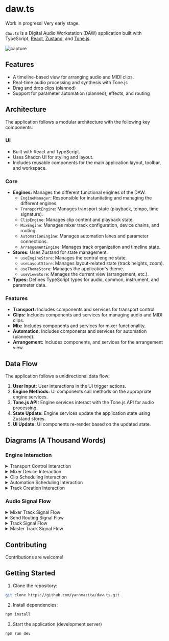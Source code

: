 # daw.ts

Work in progress! Very early stage.

`daw.ts` is a Digital Audio Workstation (DAW) application built with TypeScript, [React](https://react.dev/), [Zustand](https://github.com/pmndrs/zustand), and [Tone.js](https://tonejs.github.io/). 

![capture](https://github.com/user-attachments/assets/33bc290b-5492-4704-993b-ba4edaf85193)


## Features

- A timeline-based view for arranging audio and MIDI clips.
- Real-time audio processing and synthesis with Tone.js
- Drag and drop clips (planned)
- Support for parameter automation (planned), effects, and routing

## Architecture

The application follows a modular architecture with the following key components:

### UI

- Built with React and TypeScript.
- Uses Shadcn UI for styling and layout.
- Includes reusable components for the main application layout, toolbar, and workspace.

### Core

- **Engines:** Manages the different functional engines of the DAW.
  - `EngineManager`: Responsible for instantiating and managing the different engines.
  - `TransportEngine`: Manages transport state (playback, tempo, time signature).
  - `ClipEngine`: Manages clip content and playback state.
  - `MixEngine`: Manages mixer track configuration, device chains, and routing.
  - `AutomationEngine`: Manages automation lanes and parameter connections.
  - `ArrangementEngine`: Manages track organization and timeline state.
- **Stores:** Uses Zustand for state management.
  - `useEngineStore`: Manages the central engine state.
  - `useLayoutStore`: Manages layout-related state (track heights, zoom).
  - `useThemeStore`: Manages the application's theme.
  - `useViewStore`: Manages the current view (arrangement, etc.).
- **Types:** Defines TypeScript types for audio, common, instrument, and parameter data.

### Features

- **Transport:** Includes components and services for transport control.
- **Clips:** Includes components and services for managing audio and MIDI clips.
- **Mix:** Includes components and services for mixer functionality.
- **Automation:** Includes components and services for automation (planned).
- **Arrangement:** Includes components, and services for the arrangement view.

## Data Flow

The application follows a unidirectional data flow:

1.  **User Input:** User interactions in the UI trigger actions.
2.  **Engine Methods:** UI components call methods on the appropriate engine services.
3.  **Tone.js API:** Engine services interact with the Tone.js API for audio processing.
4.  **State Update:** Engine services update the application state using Zustand stores.
5.  **UI Update:** UI components re-render based on the updated state.

## Diagrams (A Thousand Words)

### Engine Interaction

<details>
    <summary>
    Transport Control Interaction
    </summary>

```mermaid
sequenceDiagram
    participant UI
    participant TransportEngine

    UI->>TransportEngine: play()
    TransportEngine->>Tone.js: start()
    TransportEngine-->>UI: isPlaying = true

    UI->>TransportEngine: pause()
    TransportEngine->>Tone.js: pause()
    TransportEngine-->>UI: isPlaying = false

    UI->>TransportEngine: stop()
    TransportEngine->>Tone.js: stop()
    TransportEngine-->>UI: isPlaying = false, isRecording = false

    UI->>TransportEngine: setTempo(tempo)
    TransportEngine->>Tone.js: setBpm(tempo)
    TransportEngine-->>UI: tempo
```

</details>

<details>
    <summary>
    Mixer Device Interaction
    </summary>

```mermaid
sequenceDiagram
    participant UI
    participant MixEngine

    UI->>MixEngine: addDevice(trackId, deviceType)
    MixEngine->>Tone.js: createEffectNode(deviceType)
    MixEngine-->>UI: deviceId

    UI->>MixEngine: updateDevice(trackId, deviceId, updates)
    MixEngine->>Tone.js: updateNode(updates)
    MixEngine-->>UI: updated device
```

</details>

<details>
    <summary>
    Clip Scheduling Interaction
    </summary>

```mermaid
sequenceDiagram
    participant UI
    participant ArrangementEngine
    participant ClipEngine

    UI->>ArrangementEngine: addClip(contentId, startTime)
    ArrangementEngine->>ClipEngine: scheduleClip(clip)
    ClipEngine->>Tone.js: start(time)
    ClipEngine-->>ArrangementEngine: clipId
    ArrangementEngine-->>UI: clipId
```

</details>

<details>
    <summary>
    Automation Scheduling Interaction
    </summary>

```mermaid
sequenceDiagram
    participant UI
    participant ArrangementEngine
    participant AutomationEngine

    UI->>AutomationEngine: createLane(targetType, targetId, parameterId)
    UI->>AutomationEngine: addPoint(laneId, time, value)
    UI->>ArrangementEngine: scheduleLane(laneId)
    ArrangementEngine->>AutomationEngine: scheduleLane(laneId)
    AutomationEngine->>Tone.js: schedule(time, value)
    AutomationEngine-->>ArrangementEngine: laneId
    ArrangementEngine-->>UI: laneId
```

</details>

<details>
    <summary>
    Track Creation Interaction
    </summary>

```mermaid
sequenceDiagram
    participant UI
    participant ArrangementEngine
    participant MixEngine

    UI->>ArrangementEngine: createTrack(type, name)
    ArrangementEngine->>MixEngine: createSend(trackId, masterId)
    MixEngine-->>ArrangementEngine: sendId
    ArrangementEngine-->>UI: trackId
```

</details>

### Audio Signal Flow

<details>
    <summary>
    Mixer Track Signal Flow
    </summary>

```mermaid
graph LR
    A[Input Gain] --> B(Pre-Fader Devices);
    B --> C(Channel Strip);
    C --> D(Post-Fader Devices);
    D --> E[Meter];
    E --> F[Output];
    style A fill:#ccf,stroke:#333,stroke-width:2px
    style B fill:#eee,stroke:#333,stroke-width:1px
    style C fill:#eee,stroke:#333,stroke-width:1px
    style D fill:#eee,stroke:#333,stroke-width:1px
    style E fill:#eee,stroke:#333,stroke-width:1px
```

</details>

<details>
    <summary>
    Send Routing Signal Flow
    </summary>

```mermaid
graph LR
    A[Source Track Input] --> B{Pre-Fader Send};
    A --> C[Source Track Channel];
    C --> D{Post-Fader Send};
    B --> E[Send Gain];
    D --> E;
    E --> F[Return Track Input];
    style A fill:#ccf,stroke:#333,stroke-width:2px
    style C fill:#ccf,stroke:#333,stroke-width:2px
    style B fill:#eee,stroke:#333,stroke-width:1px
    style D fill:#eee,stroke:#333,stroke-width:1px
    style E fill:#eee,stroke:#333,stroke-width:1px
    style F fill:#eee,stroke:#333,stroke-width:1px
```

</details>

<details>
    <summary>
    Track Signal Flow
    </summary>

```mermaid
    graph LR
        A[Track Input] --> B(Panner);
        B --> C(Channel Strip);
        C --> D[Meter];
        style A fill:#ccf,stroke:#333,stroke-width:2px
        style B fill:#eee,stroke:#333,stroke-width:1px
        style C fill:#eee,stroke:#333,stroke-width:1px
        style D fill:#eee,stroke:#333,stroke-width:1px
```

</details>

<details>
    <summary>
    Master Track Signal Flow
    </summary>

```mermaid
    graph LR
        A[Master Track Input] --> B(Pre-Fader Devices);
        B --> C(Channel Strip);
        C --> D(Post-Fader Devices);
        D --> E[Meter];
        E --> F[Destination];
        style A fill:#ccf,stroke:#333,stroke-width:2px
        style B fill:#eee,stroke:#333,stroke-width:1px
        style C fill:#eee,stroke:#333,stroke-width:1px
        style D fill:#eee,stroke:#333,stroke-width:1px
        style E fill:#eee,stroke:#333,stroke-width:1px
        style F fill:#eee,stroke:#333,stroke-width:1px
```

</details>

## Contributing

Contributions are welcome!

## Getting Started

1. Clone the repository:

```bash
git clone https://github.com/yannmazita/daw.ts.git
```

2. Install dependencies:

```bash
npm install
```

3. Start the application (development server)

```bash
npm run dev
```
